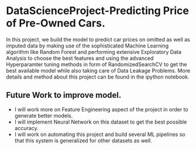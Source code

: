 # DataScienceProject-Predicting Price of Pre-Owned Cars.
In this project, we build the model to predict car prices on omitted as well as imputed data by making use of the sophisticated Machine Learning algorithm like Random Forest and performing extensive Exploratory Data Analysis to choose the best features and using the advanced Hyperparamter tuning methods in form of RandomizedSearchCV to get the best available model while also taking care of Data Leakage Problems. 
More details and method about this project can be found in the ipython notebook.

## Future Work to improve model.
* I will work more on Feature Engineering aspect of the project in order to generate better models.
* I will implement Neural Network on this dataset to get the best possible accuracy.
* I will work on automating this project and build several ML pipelines so that this system is generalized for other datasets as well.
